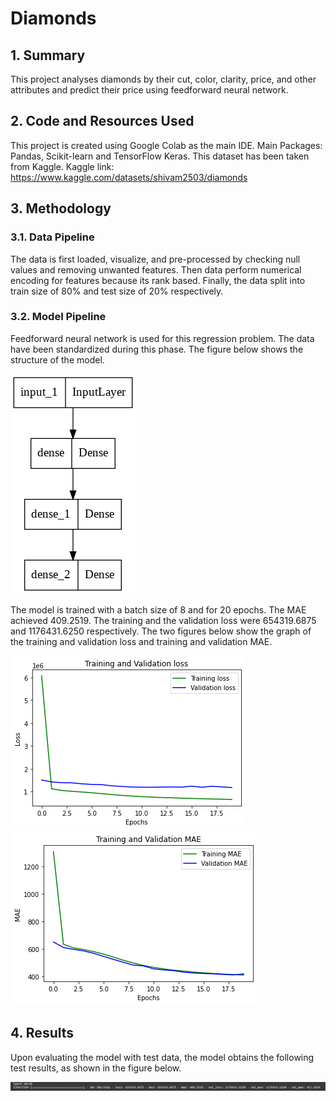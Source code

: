 # Diamonds

## 1. Summary
This project analyses diamonds by their cut, color, clarity, price, and other attributes and predict their price using feedforward neural network.

## 2. Code and Resources Used
This project is created using Google Colab as the main IDE.
Main Packages: Pandas, Scikit-learn and TensorFlow Keras.
This dataset has been taken from Kaggle.
Kaggle link: https://www.kaggle.com/datasets/shivam2503/diamonds

## 3. Methodology
### 3.1. Data Pipeline
The data is first loaded, visualize, and pre-processed by checking null values and removing unwanted features. Then data perform numerical encoding for features because its rank based. Finally, the data split into train size of 80% and test size of 20% respectively.

### 3.2. Model Pipeline
Feedforward neural network is used for this regression problem. The data have been standardized during this phase. The figure below shows the structure of the model.

![Model Structure](img/model.png)

The model is trained with a batch size of 8 and for 20 epochs. The MAE achieved 409.2519. The training and the validation loss were 654319.6875 and 1176431.6250 respectively. The two figures below show the graph of the training and validation loss and training and validation MAE.

![Loss Graph](img/training_and_validation_loss.png)![MAE Graph](img/training_and_validation_MAE.png)

## 4. Results
Upon evaluating the model with test data, the model obtains the following test results, as shown in the figure below.

![Test Result](img/final_epoch.png)
